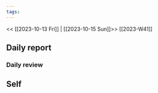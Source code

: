 ```yaml
---
tags:
---
```

<< [[2023-10-13 Fri]] | [[2023-10-15 Sun]]>>
[[2023-W41]]

## Daily report

### Daily review

## Self

